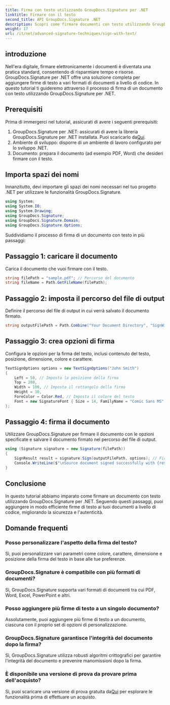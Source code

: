 ```yaml
---
title: Firma con testo utilizzando GroupDocs.Signature per .NET
linktitle: Firmare con il testo
second_title: API GroupDocs.Signature .NET
description: Scopri come firmare documenti con testo utilizzando GroupDocs.Signature per .NET. Guida dettagliata per l'aggiunta di firme di testo a livello di codice.
weight: 17
url: /it/net/advanced-signature-techniques/sign-with-text/
---
```

## introduzione
Nell'era digitale, firmare elettronicamente i documenti è diventata una pratica standard, consentendo di risparmiare tempo e risorse. GroupDocs.Signature per .NET offre una soluzione completa per aggiungere firme di testo a vari formati di documenti a livello di codice. In questo tutorial ti guideremo attraverso il processo di firma di un documento con testo utilizzando GroupDocs.Signature per .NET.
## Prerequisiti
Prima di immergerci nel tutorial, assicurati di avere i seguenti prerequisiti:
1.  GroupDocs.Signature per .NET: assicurati di avere la libreria GroupDocs.Signature per .NET installata. Puoi scaricarlo da[Qui](https://releases.groupdocs.com/signature/net/).
2. Ambiente di sviluppo: disporre di un ambiente di lavoro configurato per lo sviluppo .NET.
3. Documento: prepara il documento (ad esempio PDF, Word) che desideri firmare con il testo.

## Importa spazi dei nomi
Innanzitutto, devi importare gli spazi dei nomi necessari nel tuo progetto .NET per utilizzare le funzionalità GroupDocs.Signature.
```csharp
using System;
using System.IO;
using System.Drawing;
using GroupDocs.Signature;
using GroupDocs.Signature.Domain;
using GroupDocs.Signature.Options;
```

Suddividiamo il processo di firma di un documento con testo in più passaggi:
## Passaggio 1: caricare il documento
Carica il documento che vuoi firmare con il testo.
```csharp
string filePath = "sample.pdf"; // Percorso del documento
string fileName = Path.GetFileName(filePath);
```
## Passaggio 2: imposta il percorso del file di output
Definire il percorso del file di output in cui verrà salvato il documento firmato.
```csharp
string outputFilePath = Path.Combine("Your Document Directory", "SignWithText", fileName);
```
## Passaggio 3: crea opzioni di firma
Configura le opzioni per la firma del testo, inclusi contenuto del testo, posizione, dimensione, colore e carattere.
```csharp
TextSignOptions options = new TextSignOptions("John Smith")
{
    Left = 50, // Imposta la posizione della firma
    Top = 200,
    Width = 100, // Imposta il rettangolo della firma
    Height = 30,
    ForeColor = Color.Red, // Imposta il colore del testo
    Font = new SignatureFont { Size = 14, FamilyName = "Comic Sans MS" } // Imposta carattere
};
```
## Passaggio 4: firma il documento
Utilizzare GroupDocs.Signature per firmare il documento con le opzioni specificate e salvare il documento firmato nel percorso del file di output.
```csharp
using (Signature signature = new Signature(filePath))
{
    SignResult result = signature.Sign(outputFilePath, options); // Firmare il documento
    Console.WriteLine($"\nSource document signed successfully with {result.Succeeded.Count} signature(s).\nFile saved at {outputFilePath}.");
}
```

## Conclusione
In questo tutorial abbiamo imparato come firmare un documento con testo utilizzando GroupDocs.Signature per .NET. Seguendo questi passaggi, puoi aggiungere in modo efficiente firme di testo ai tuoi documenti a livello di codice, migliorando la sicurezza e l'autenticità.
## Domande frequenti
### Posso personalizzare l'aspetto della firma del testo?
Sì, puoi personalizzare vari parametri come colore, carattere, dimensione e posizione della firma del testo in base alle tue preferenze.
### GroupDocs.Signature è compatibile con più formati di documenti?
Sì, GroupDocs.Signature supporta vari formati di documenti tra cui PDF, Word, Excel, PowerPoint e altri.
### Posso aggiungere più firme di testo a un singolo documento?
Assolutamente, puoi aggiungere più firme di testo a un documento, ciascuna con il proprio set di opzioni di personalizzazione.
### GroupDocs.Signature garantisce l'integrità del documento dopo la firma?
Sì, GroupDocs.Signature utilizza robusti algoritmi crittografici per garantire l'integrità del documento e prevenire manomissioni dopo la firma.
### È disponibile una versione di prova da provare prima dell'acquisto?
 Sì, puoi scaricare una versione di prova gratuita da[Qui](https://releases.groupdocs.com/) per esplorare le funzionalità prima di effettuare un acquisto.